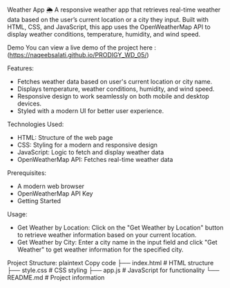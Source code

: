 Weather App 🌦️
A responsive weather app that retrieves real-time weather data based on the user’s current location or a city they input. Built with HTML, CSS, and JavaScript, this app uses the OpenWeatherMap API to display weather conditions, temperature, humidity, and wind speed.

Demo
You can view a live demo of the project here : (https://naqeebsalati.github.io/PRODIGY_WD_05/)

Features:
- Fetches weather data based on user's current location or city name.
- Displays temperature, weather conditions, humidity, and wind speed.
- Responsive design to work seamlessly on both mobile and desktop devices.
- Styled with a modern UI for better user experience.


Technologies Used:
- HTML: Structure of the web page
- CSS: Styling for a modern and responsive design
- JavaScript: Logic to fetch and display weather data
- OpenWeatherMap API: Fetches real-time weather data


Prerequisites:
- A modern web browser
- OpenWeatherMap API Key
- Getting Started

Usage:
- Get Weather by Location: Click on the "Get Weather by Location" button to retrieve weather information based on your current location.
- Get Weather by City: Enter a city name in the input field and click "Get Weather" to get weather information for the specified city.


Project Structure:
plaintext
Copy code
├── index.html          # HTML structure
├── style.css           # CSS styling
├── app.js              # JavaScript for functionality
└── README.md           # Project information
